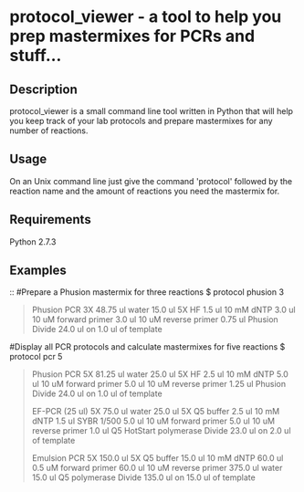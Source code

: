 protocol_viewer - a tool to help you prep mastermixes for PCRs and stuff...
===========================================================================

Description
-----------

protocol_viewer is a small command line tool written in Python that will help you keep track of your lab protocols and prepare mastermixes for any number of reactions.


Usage
-----

On an Unix command line just give the command 'protocol' followed by the reaction name and the amount of reactions you need the mastermix for.


Requirements
------------
Python 2.7.3


Examples
--------
::
#Prepare a Phusion mastermix for three reactions
$ protocol phusion 3
>Phusion PCR 3X
>48.75 ul       water
>15.0 ul        5X HF
>1.5 ul         10 mM dNTP
>3.0 ul         10 uM forward primer
>3.0 ul         10 uM reverse primer
>0.75 ul        Phusion
>Divide 24.0 ul on 1.0 ul of template

#Display all PCR protocols and calculate mastermixes for five reactions
$ protocol pcr 5
>Phusion PCR 5X
>81.25 ul       water
>25.0 ul        5X HF
>2.5 ul         10 mM dNTP
>5.0 ul         10 uM forward primer
>5.0 ul         10 uM reverse primer
>1.25 ul        Phusion
>Divide 24.0 ul on 1.0 ul of template
>
>EF-PCR (25 ul) 5X
>75.0 ul        water
>25.0 ul        5X Q5 buffer
>2.5 ul         10 mM dNTP
>1.5 ul         SYBR 1/500
>5.0 ul         10 uM forward primer
>5.0 ul         10 uM reverse primer
>1.0 ul         Q5 HotStart polymerase
>Divide 23.0 ul on 2.0 ul of template
>
>Emulsion PCR 5X
>150.0 ul       5X Q5 buffer
>15.0 ul        10 mM dNTP
>60.0 ul        0.5 uM forward primer
>60.0 ul        10 uM reverse primer
>375.0 ul       water
>15.0 ul        Q5 polymerase
>Divide 135.0 ul on 15.0 ul of template
